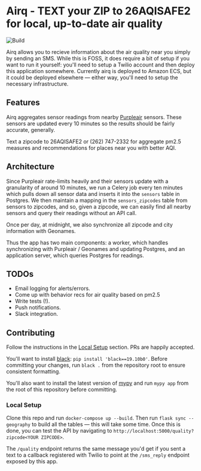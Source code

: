 # Airq - TEXT your ZIP to 26AQISAFE2 for local, up-to-date air quality

![Build](https://github.com/ianhoffman/airq/workflows/Deploy/badge.svg?branch=master)

Airq allows you to recieve information about the air quality near you simply by sending an SMS. While this is FOSS, it does require a bit of setup if you want to run it yourself: you'll need to setup a Twilio account and then deploy this application somewhere. Currently airq is deployed to Amazon ECS, but it could be deployed elsewhere — either way, you'll need to setup the necessary infrastructure.


## Features

Airq aggregates sensor readings from nearby [Purpleair](https://docs.google.com/document/d/15ijz94dXJ-YAZLi9iZ_RaBwrZ4KtYeCy08goGBwnbCU/edit?usp=sharing) sensors. These sensors are updated every 10 minutes so the results should be fairly accurate, generally. 

Text a zipcode to 26AQISAFE2 or (262) 747-2332 for aggregate pm2.5 measures and recommendations for places near you with better AQI. 


## Architecture

Since Purpleair rate-limits heavily and their sensors update with a granularity of around 10 minutes, we run a Celery job every ten minutes which pulls down all sensor data and inserts it into the `sensors` table in Postgres. We then maintain a mapping in the `sensors_zipcodes` table from sensors to zipcodes, and so, given a zipcode, we can easily find all nearby sensors and query their readings without an API call. 

Once per day, at midnight, we also synchronize all zipcode and city information with Geonames.

Thus the app has two main components: a worker, which handles synchronizing with Purpleair / Geonames and updating Postgres, and an application server, which queries Postgres for readings.

## TODOs

* Email logging for alerts/errors.
* Come up with behavior recs for air quality based on pm2.5 
* Write tests (!).
* Push notifications.
* Slack integration. 


## Contributing

Follow the instructions in the [Local Setup](#local-setup) section. PRs are happily accepted.

You'll want to install [black](https://github.com/psf/black): `pip install 'black==19.10b0'`. Before committing your changes, run `black .` from the repository root to ensure consistent formatting.

You'll also want to install the latest version of [mypy](http://mypy-lang.org/) and run `mypy app` from the root of this repository before committing.


### Local Setup

Clone this repo and run `docker-compose up --build`. Then run `flask sync --geography` to build all the tables — this will take some time. Once this is done, you can test the API by navigating to `http://localhost:5000/quality?zipcode<YOUR ZIPCODE>`.

The `/quality` endpoint returns the same message you'd get if you sent a text to a callback registered with Twilio to point at the `/sms_reply` endpoint exposed by this app.
